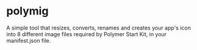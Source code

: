 # polymig
A simple tool that resizes, converts, renames and creates your app's icon into 8 different image files required by Polymer Start Kit, in your manifest.json file.
